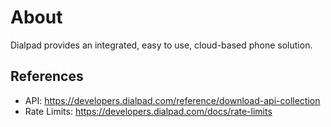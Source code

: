 # About

Dialpad provides an integrated, easy to use, cloud-based phone solution.

## References

- API: https://developers.dialpad.com/reference/download-api-collection
- Rate Limits: https://developers.dialpad.com/docs/rate-limits
